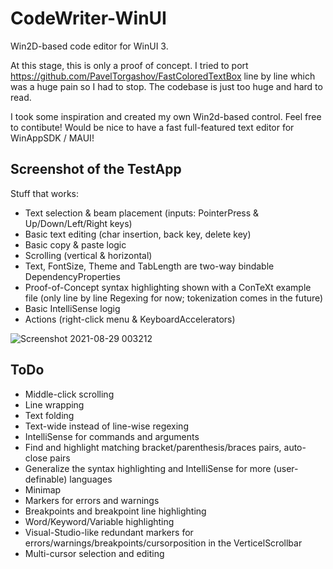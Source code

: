 
# CodeWriter-WinUI
Win2D-based code editor for WinUI 3.

At this stage, this is only a proof of concept. 
I tried to port https://github.com/PavelTorgashov/FastColoredTextBox line by line which was a huge pain so I had to stop. The codebase is just too huge and hard to read.

I took some inspiration and created my own Win2d-based control. Feel free to contibute! Would be nice to have a fast full-featured text editor for WinAppSDK / MAUI!

## Screenshot of the TestApp
Stuff that works:
- Text selection & beam placement (inputs: PointerPress & Up/Down/Left/Right keys)
- Basic text editing (char insertion, back key, delete key)
- Basic copy & paste logic
- Scrolling (vertical & horizontal)
- Text, FontSize, Theme and TabLength are two-way bindable DependencyProperties
- Proof-of-Concept syntax highlighting shown with a ConTeXt example file (only line by line Regexing for now; tokenization comes in the future)
- Basic IntelliSense logig
- Actions (right-click menu & KeyboardAccelerators)

![Screenshot 2021-08-29 003212](https://user-images.githubusercontent.com/13318246/131232558-c26f3c68-769e-4cf4-8304-fe11cf8d8489.jpg)

## ToDo
- Middle-click scrolling
- Line wrapping
- Text folding
- Text-wide instead of line-wise regexing
- IntelliSense for commands and arguments
- Find and highlight matching bracket/parenthesis/braces pairs, auto-close pairs
- Generalize the syntax highlighting and IntelliSense for more (user-definable) languages
- Minimap
- Markers for errors and warnings
- Breakpoints and breakpoint line highlighting
- Word/Keyword/Variable highlighting
- Visual-Studio-like redundant markers for errors/warnings/breakpoints/cursorposition in the VerticelScrollbar
- Multi-cursor selection and editing
